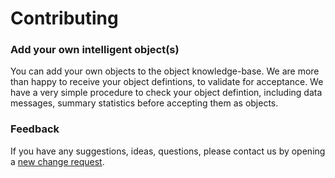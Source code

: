 
# Contributing

### Add your own intelligent object(s)
You can add your own objects to the object knowledge-base. We are more than happy to receive your object defintions, to validate for acceptance. We have a very simple procedure to check your object defintion, including data messages, summary statistics before accepting them as objects.

### Feedback
If you have any suggestions, ideas, questions, please contact us by opening a [new change request](https://gitlab.com/sparvu/okb/issues).
